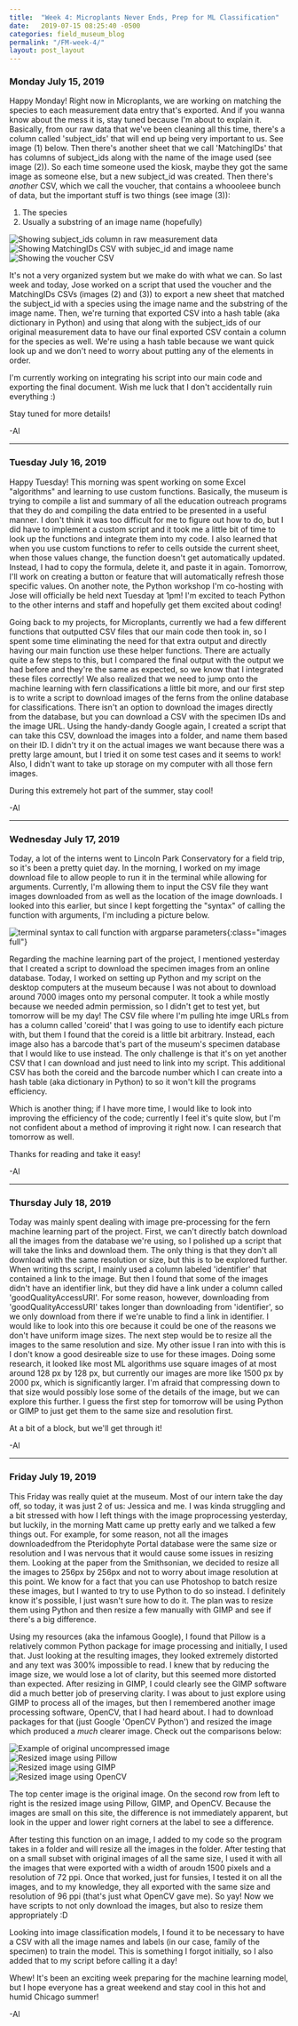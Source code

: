 ```yaml
---
title:  "Week 4: Microplants Never Ends, Prep for ML Classification"
date:   2019-07-15 08:25:40 -0500
categories: field_museum_blog
permalink: "/FM-week-4/"
layout: post_layout
---
```

### Monday July 15, 2019

Happy Monday! Right now in Microplants, we are working on matching the species to each measurement data entry that's exported. And if you wanna know about the mess it is, stay tuned because I'm about to explain it. Basically, from our raw data that we've been cleaning all this time, there's a column called 'subject_ids' that will end up being very important to us. See image (1) below. Then there's another sheet that we call 'MatchingIDs' that has columns of subject_ids along with the name of the image used (see image (2)). So each time someone used the kiosk, maybe they got the same image as someone else, but a new subject_id was created. Then there's <i>another</i> CSV, which we call the voucher, that contains a whoooleee bunch of data, but the important stuff is two things (see image (3)):
1. The species
2. Usually a substring of an image name (hopefully)

<div class="row">
    <div class="column_3">
        <img src="/assets/images/blog/fm/subject_ids.png" class="images full" alt="Showing subject_ids column in raw measurement data">
    </div>
    <div class="column_3">
        <img src="/assets/images/blog/fm/matching_ids.png" class="images full" alt="Showing MatchingIDs CSV with subjec_id and image name">
    </div>
    <div class="column_3">
        <img src="/assets/images/blog/fm/voucher.png" id="voucher" class="images full" alt="Showing the voucher CSV">
    </div>
</div>

It's not a very organized system but we make do with what we can. So last week and today, Jose worked on a script that used the voucher and the MatchingIDs CSVs (images (2) and (3)) to export a new sheet that matched the subject_id with a species using the image name and the substring of the image name. Then, we're turning that exported CSV into a hash table (aka dictionary in Python) and using that along with the subject_ids of our original measurement data to have our final exported CSV contain a column for the species as well. We're using a hash table because we want quick look up and we don't need to worry about putting any of the elements in order.

I'm currently working on integrating his script into our main code and exporting the final document. Wish me luck that I don't accidentally ruin everything :)

Stay tuned for more details!

-Al

---

### Tuesday July 16, 2019

Happy Tuesday! This morning was spent working on some Excel "algorithms" and learning to use custom functions. Basically, the museum is trying to compile a list and summary of all the education outreach programs that they do and compiling the data entried to be presented in a useful manner. I don't think it was too difficult for me to figure out how to do, but I did have to implement a custom script and it took me a little bit of time to look up the functions and integrate them into my code. I also learned that when you use custom functions to refer to cells outside the current sheet, when those values change, the function doesn't get automatically updated. Instead, I had to copy the formula, delete it, and paste it in again. Tomorrow, I'll work on creating a button or feature that will automatically refresh those specific values. On another note, the Python workshop I'm co-hosting with Jose will officially be held next Tuesday at 1pm! I'm excited to teach Python to the other interns and staff and hopefully get them excited about coding!

Going back to my projects, for Microplants, currently we had a few different functions that outputted CSV files that our main code then took in, so I spent some time eliminating the need for that extra output and directly having our main function use these helper functions. There are actually quite a few steps to this, but I compared the final output with the output we had before and they're the same as expected, so we know that I integrated these files correctly! We also realized that we need to jump onto the machine learning with fern classifications a little bit more, and our first step is to write a script to download images of the ferns from the online database for classifications. There isn't an option to download the images directly from the database, but you can download a CSV with the specimen IDs and the image URL. Using the handy-dandy Google again, I created a script that can take this CSV, download the images into a folder, and name them based on their ID. I didn't try it on the actual images we want because there was a pretty large amount, but I tried it on some test cases and it seems to work! Also, I didn't want to take up storage on my computer with all those fern images.

During this extremely hot part of the summer, stay cool!

-Al

---

### Wednesday July 17, 2019

Today, a lot of the interns went to Lincoln Park Conservatory for a field trip, so it's been a pretty quiet day. In the morning, I worked on my image download file to allow people to run it in the terminal while allowing for arguments. Currently, I'm allowing them to input the CSV file they want images downloaded from as well as the location of the image downloads. I looked into this earlier, but since I kept forgetting the "syntax" of calling the function with arguments, I'm including a picture below.

![terminal syntax to call function with argparse parameters](/assets/images/blog/fm/calling_w_argparse.png){:class="images full"}

Regarding the machine learning part of the project, I mentioned yesterday that I created a script to download the specimen images from an online database. Today, I worked on setting up Python and my script on the desktop computers at the museum because I was not about to download around 7000 images onto my personal computer. It took a while mostly because we needed admin permission, so I didn't get to test yet, but tomorrow will be my day! The CSV file where I'm pulling hte imge URLs from has a column called 'coreid' that I was going to use to identify each picture with, but them I found that the coreid is a little bit arbitrary. Instead, each image also has a barcode that's part of the museum's specimen database that I would like to use instead. The only challenge is that it's on yet another CSV that I can download and just need to link into my script. This additional CSV has both the coreid and the barcode number which I can create into a hash table (aka dictionary in Python) to so it won't kill the programs efficiency.

Which is another thing; if I have more time, I would like to look into improving the efficiency of the code; currently I feel it's quite slow, but I'm not confident about a method of improving it right now. I can research that tomorrow as well.

Thanks for reading and take it easy!

-Al

---

### Thursday July 18, 2019

Today was mainly spent dealing with image pre-processing for the fern machine learning part of the project. First, we can't directly batch download all the images from the database we're using, so I polished up a script that will take the links and download them. The only thing is that they don't all download with the same resolution  or size, but this is to be explored further. When writing ths script, I mainly used a column labeled 'identifier' that contained a link to the image. But then I found that some of the images didn't have an identifier link, but they did have a link under a column called 'goodQualityAccessURI'. For some reason, however, downloading from 'goodQualityAccessURI' takes longer than downloading from 'identifier', so we only download from there if we're unable to find a link in identifier. I would like to look into this ore because it could be one of the reasons we don't have uniform image sizes. The next step would be to resize all the images to the same resolution and size. My other issue I ran into with this is I don't know a good desireable size to use for these images. Doing some research, it looked like most ML algorithms use square images of at most around 128 px by 128 px, but currently our images are more like 1500 px by 2000 px, which is significantly larger. I'm afraid that compressing down to that size would possibly lose some of the details of the image, but we can explore this further. I guess the first step for tomorrow will be using Python or GIMP to just get them to the same size and resolution first.

At a bit of a block, but we'll get through it!

-Al

---

### Friday July 19, 2019

This Friday was really quiet at the museum. Most of our intern take the day off, so today, it was just 2 of us: Jessica and me. I was kinda struggling and a bit stressed with how I left things with the image proprocessing yesterday, but luckily, in the morning Matt came up pretty early and we talked a few things out. For example, for some reason, not all the images downloadedfrom the Pteridophyte Portal database were the same size or resolution and I was nervous that it would cause some issues in resizing them. Looking at <span class="standOut">the paper from the Smithsonian</span>, we decided to resize all the images to 256px by 256px and not to worry about image resolution at this point. We know for a fact that you can use Photoshop to batch resize these images, but I wanted to try to use Python to do so instead. I definitely know it's possible, I just wasn't sure how to do it. The plan was to resize them using Python and then resize a few manually with GIMP and see if there's a big difference.

Using my resources (aka the infamous Google), I found that Pillow is a relatively common Python package for image processing and initially, I used that. Just looking at the resulting images, they looked extremely distorted and any text was 300% impossible to read. I knew that by reducing the image size, we would lose a lot of clarity, but this seemed more distorted than expected. After resizing in GIMP, I could clearly see the GIMP software did a much better job of preserving clarity. I was about to just explore using GIMP to process all of the images, but then I remembered another image processing software,<span class="standOut"> OpenCV</span>, that I had heard about. I had to download packages for that (just Google 'OpenCV Python') and resized the image which produced a <i>much</i> clearer image. Check out the comparisons below:

<img src="/assets/images/blog/fm/sela_5887.jpg" class="images third" alt="Example of original uncompressed image">
<div class="row">
    <div class="column_3">
        <img src="/assets/images/blog/fm/sela_5887_pillow.jpg" class="images full" alt="Resized image using Pillow">
    </div>
    <div class="column_3">
        <img src="/assets/images/blog/fm/sela_5887_gimp.jpg" class="images full" alt="Resized image using GIMP">
    </div>
    <div class="column_3">
        <img src="/assets/images/blog/fm/sela_5887_openCV.jpg" class="images full" alt="Resized image using OpenCV">
    </div>
</div>

<p class="caption">The top center image is the original image. On the second row from left to right is the resized image using Pillow, GIMP, and OpenCV. Because the images are small on this site, the difference is not immediately apparent, but look in the upper and lower right corners at the label to see a difference.</p>

After testing this function on an image, I added to my code so the program takes in a folder and will resize all the images in the folder. After testing that on a small subset with original images of all the same size, I used it with all the images that were exported with a width of aroudn 1500 pixels and a resolution of 72 ppi. Once that worked, just for funsies, I tested it on all the images, and to my knowledge, they all exported with the same size and resolution of 96 ppi (that's just what OpenCV gave me). So yay! Now we have scripts to not only download the images, but also to resize them appropriately :D

Looking into image classification models, I found it to be necessary to have a CSV with all the image names and labels (in our case, family of the specimen) to train the model. This is something I forgot initially, so I also added that to my script before calling it a day!

Whew! It's been an exciting week preparing for the machine learning model, but I hope everyone has a great weekend and stay cool in this hot and humid Chicago summer!

-Al